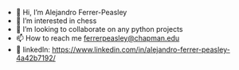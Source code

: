 - 👋 Hi, I’m Alejandro Ferrer-Peasley
- 👀 I’m interested in chess 
- 💞️ I’m looking to collaborate on any python projects
- 📫 How to reach me ferrerpeasley@chapman.edu
- 🌱 linkedln: https://www.linkedin.com/in/alejandro-ferrer-peasley-4a42b7192/


<!---
alexferrer17/alexferrer17 is a ✨ special ✨ repository because its `README.md` (this file) appears on your GitHub profile.
You can click the Preview link to take a look at your changes.
--->
